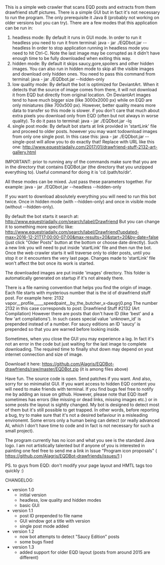 This is a simple web crawler that scans EQD posts and extracts from them drawfriend stuff
pictures. There is a simple GUI but in fact it's not necessary to run the program. The
only prerequisite it Java 8 (probably not working on older versions but you can try).
There are a few modes that this application can be run in:

1. headless mode:
	By default it runs in GUI mode. In order to run it headless you need to run it from 
	terminal:
	java - jar ./EQDbot.jar --headless
	In order to stop application running in headless mode you need to hit Ctrl-C.
	Note the last image may be corrupted as it didn't have enough time to be fully downloaded
	when exiting this way.
2. hidden mode:
	By default it skips saucy,gore,spoilers and other hidden images. You can also run in
	hidden mode to skip all the visible images and download only hidden ones. You need to
	pass this command from terminal:
	java - jar ./EQDbot.jar --hidden-only      
3. low quality mode:
	By default the bot is optimized for DeviantArt. When it detects that the source of image
	comes from there, it will not download it from EQD but directly from original location.
	On DeviantArt images tend to have much bigger size (like 3000x2000 px) while on EQD are 
	only miniatures (like 700x500 px). However, better quality means more data to transfer
	so this mode is slower. if you don't care that much about extra pixels you download only
	from EQD (often but not always in worse quality). To do it pass to terminal:
	java - jar ./EQDbot.jar -lq 
4. single post mode:
	By default bot starts at link provided in 'startLink' file and proceed to older posts. 
	however you may want todownload images from only one single post. In this case this:
	java - jar ./EQDbot.jar --single-post <URL to post>
	will allow you to do exactly that! Replace <URL to post> with URL like this one:
	http://www.equestriadaily.com/2017/01/drawfriend-stuff-2132-art-gallery.html 
	
IMPORTANT: prior to running any of the commands make sure that you are in the directory that
contains EQDBot.jar (the directory that you unzipped everything to). Useful command for doing
it is 'cd /path/to/dir'.

All these modes can be mixed. Just pass these parameters together. For example:
java - jar ./EQDbot.jar --headless --hidden-only

If you want to download absolutely everything you will need to run this bot twice.
Once in hidden mode (with --hidden-only) and once in visible mode (without --hidden-only).

By default the bot starts it search at:
http://www.equestriadaily.com/search/label/Drawfriend
But you can change it to something more specific like:
http://www.equestriadaily.com/search/label/Drawfriend?updated-max=2016-12-21T17:00:00-07:00&max-results=20&start=20&by-date=false
(just click "Older Posts" button at the bottom or choose date directly).
Such a new link you will need to put inside 'startLink' file and then run the bot.
Once the web crawler starts it will traverse only to older posts, until you stop it
or it encounters the very last page. Changes made to 'startLink' file won't affect the bot
once its work is started. 

The downloaded images are put inside 'images' directory. This folder is automatically generated on startup if it's not already there.

There is a file naming convention that helps you find the origin of image. Each file starts with mysterious number that is the id of drawfriend stuff post. For example here:
2132 vapor__profile_____speedpaint__by_the_butcher_x-daugrj0.png
The number 2132 in this case corresponds to post:
Drawfriend Stuff #2132 (Art Compilation)
However there are posts that don't have ID (like 'best' and a few 'art compilations'). In such cases special value
'unknown_id' is prepended instead of a number. For saucy editions an ID 'saucy' is prepended so that you are warned before
looking inside. 

Sometimes, when you close the GUI you may experience a lag. In fact it's not an error in the code but just waiting for the last image to complete downloading. The required time to finally shut down may depend on yout internet connection and size of image.


Download it here:
https://github.com/Alagris/EQDBot-drawfriends/raw/master/EQDBot.zip
(it is among files above)

Have fun. The source code is open. Send patches if you want. And also, sorry for so minimalist GUI. If you want access to hidden EQD content you will need to make friends with terminal. If you find bugs feel free to notify me by adding an issue on github. However, please note that EQD itself sometimes has errors (like missing or dead links, missing images etc.) or in some posts the layout is sightly changed. My bot is designed to detect most of them but it's still possible to get trapped. In other words, before reporting a bug, try to make sure that it's not a desired befaviour in a misleading environemt. Some errors only a human being can detect (or really advanced AI, which I don't have time to code and in fact is not necessary for such a small project).

The program currently has no icon and what you see is the standard Java logo. I am not artistically talented but if anyone of you is interested in painting one feel free to send me a link in Issue "Program icon proposals" ( https://github.com/Alagris/EQDBot-drawfriends/issues/1 )

PS. to guys from EQD: don't modify your page layout and HMTL tags too quickly :)




CHANGELOG:
- version 1.0
	- initial version
	- headless, low quality and hidden modes
	- basic GUI
- version 1.1
	- post ID prepended to file name
	- GUI window got a title with version
	- single post mode added
- version 1.2
	- now bot attempts to detect "Saucy Edition" posts
	- some bugs fixed
- version 1.3
	- added support for older EQD layout (posts from around 2015 are different)